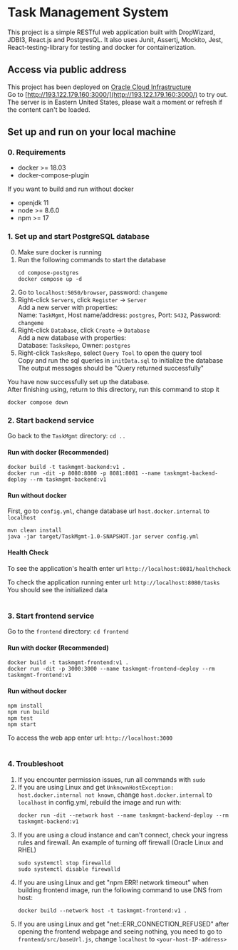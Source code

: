 # Task Management System
This project is a simple RESTful web application built with DropWizard, JDBI3, React.js and PostgresQL. It also uses Junit, Assertj, Mockito, Jest, React-testing-library for testing and docker for containerization.

## Access via public address
This project has been deployed on [Oracle Cloud Infrastructure](https://www.oracle.com/cloud/)   
Go to [http://193.122.179.160:3000/](http://193.122.179.160:3000/) to try out.   
The server is in Eastern United States, please wait a moment or refresh if the content can't be loaded.

## Set up and run on your local machine

### 0. Requirements
* docker >= 18.03
* docker-compose-plugin   

If you want to build and run without docker
* openjdk 11
* node >= 8.6.0
* npm >= 17


### 1. Set up and start PostgreSQL database
0. Make sure docker is running
1. Run the following commands to start the database
   ```
   cd compose-postgres 
   docker compose up -d 
   ```
2. Go to `localhost:5050/browser`, password: `changeme`
3. Right-click `Servers`, click `Register` -> `Server`   
   Add a new server with properties:  
   Name: `TaskMgmt`, Host name/address: `postgres`, Port: `5432`, Password: `changeme`
4. Right-click `Database`, click `Create` -> `Database`   
   Add a new database with properties:   
   Database: `TasksRepo`, Owner: `postgres`   
5. Right-click `TasksRepo`, select `Query Tool` to open the query tool   
   Copy and run the sql queries in `initData.sql` to initialize the database   
   The output messages should be "Query returned successfully"    

You have now successfully set up the database.   
After finishing using, return to this directory, run this command to stop it
```
docker compose down 
```

### 2. Start backend service
Go back to the `TaskMgmt` directory: `cd ..`

#### Run with docker (Recommended)
```
docker build -t taskmgmt-backend:v1 . 
docker run -dit -p 8080:8080 -p 8081:8081 --name taskmgmt-backend-deploy --rm taskmgmt-backend:v1 
```

#### Run without docker
First, go to `config.yml`, change database url `host.docker.internal` to `localhost`   
```
mvn clean install 
java -jar target/TaskMgmt-1.0-SNAPSHOT.jar server config.yml 
```

#### Health Check
To see the application's health enter url `http://localhost:8081/healthcheck`

To check the application running enter url: `http://localhost:8080/tasks`   
You should see the initialized data   
<br/>
   
### 3. Start frontend service
Go to the `frontend` directory: `cd frontend`

#### Run with docker (Recommended)
```
docker build -t taskmgmt-frontend:v1 . 
docker run -dit -p 3000:3000 --name taskmgmt-frontend-deploy --rm taskmgmt-frontend:v1 
```

#### Run without docker
```
npm install 
npm run build 
npm test 
npm start 
```

To access the web app enter url: `http://localhost:3000`   
<br/>

### 4. Troubleshoot
1. If you encounter permission issues, run all commands with `sudo`   
2. If you are using Linux and get `UnknownHostException: host.docker.internal not known`, change `host.docker.internal` to `localhost` in config.yml, rebuild the image and run with:
   ```
   docker run -dit --network host --name taskmgmt-backend-deploy --rm taskmgmt-backend:v1 
   ```
3. If you are using a cloud instance and can't connect, check your ingress rules and firewall.
   An example of turning off firewall (Oracle Linux and RHEL)
   ```
   sudo systemctl stop firewalld 
   sudo systemctl disable firewalld 
   ```
4. If you are using Linux and get "npm ERR! network timeout" when building frontend image, run the following command to use DNS from host:
   ```
   docker build --network host -t taskmgmt-frontend:v1 . 
   ```
5. If you are using Linux and get "net::ERR_CONNECTION_REFUSED" after opening the frontend webpage and seeing nothing, you need to go to `frontend/src/baseUrl.js`, change `localhost` to `<your-host-IP-address>`